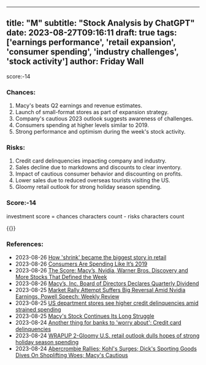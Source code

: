 
---
title: "M"
subtitle: "Stock Analysis by ChatGPT"
date: 2023-08-27T09:16:11
draft: true
tags: ['earnings performance', 'retail expansion', 'consumer spending', 'industry challenges', 'stock activity']
author: Friday Wall
---

score:-14
### Chances:
1. Macy's beats Q2 earnings and revenue estimates.
2. Launch of small-format stores as part of expansion strategy.
3. Company's cautious 2023 outlook suggests awareness of challenges.
4. Consumers spending at higher levels similar to 2019.
5. Strong performance and optimism during the week's stock activity.
### Risks:
1. Credit card delinquencies impacting company and industry.
2. Sales decline due to markdowns and discounts to clear inventory.
3. Impact of cautious consumer behavior and discounting on profits.
4. Lower sales due to reduced overseas tourists visiting the US.
5. Gloomy retail outlook for strong holiday season spending.
### Score:-14
investment score = chances characters count - risks characters count

{{<tradingview symbol="NYSE:M">}}
### References:
- 2023-08-26 [How 'shrink' became the biggest story in retail](https://finance.yahoo.com/news/how-shrink-became-the-biggest-story-in-retail-113229908.html?.tsrc=rss)
- 2023-08-26 [Consumers Are Spending Like It’s 2019](https://finance.yahoo.com/m/8f435732-2deb-341c-a475-186ee071ec6a/consumers-are-spending-like.html?.tsrc=rss)
- 2023-08-26 [The Score: Macy’s, Nvidia, Warner Bros. Discovery and More Stocks That Defined the Week](https://finance.yahoo.com/m/791e4b6b-d533-31c5-a95b-c92a8b0c245e/the-score%3A-macy%E2%80%99s%2C-nvidia%2C.html?.tsrc=rss)
- 2023-08-26 [Macy’s, Inc. Board of Directors Declares Quarterly Dividend](https://finance.yahoo.com/news/macy-inc-board-directors-declares-201500549.html?.tsrc=rss)
- 2023-08-25 [Market Rally Attempt Suffers Big Reversal Amid Nvidia Earnings, Powell Speech: Weekly Review](https://finance.yahoo.com/m/9474b1cf-d9bc-32ee-942d-8c96200215ee/market-rally-attempt-suffers.html?.tsrc=rss)
- 2023-08-25 [US department stores see higher credit delinquencies amid strained spending](https://finance.yahoo.com/news/us-department-stores-see-higher-230441429.html?.tsrc=rss)
- 2023-08-25 [Macy's Stock Continues Its Long Struggle](https://finance.yahoo.com/m/9370a06b-9afe-394b-b589-098b6195ea57/macy%27s-stock-continues-its.html?.tsrc=rss)
- 2023-08-24 [Another thing for banks to 'worry about': Credit card delinquencies](https://finance.yahoo.com/news/another-thing-for-banks-to-worry-about-credit-card-delinquencies-150242637.html?.tsrc=rss)
- 2023-08-24 [WRAPUP 2-Gloomy U.S. retail outlook dulls hopes of strong holiday season spending](https://finance.yahoo.com/news/wrapup-2-gloomy-u-retail-220358819.html?.tsrc=rss)
- 2023-08-24 [Abercrombie Rallies; Kohl's Surges; Dick's Sporting Goods Dives On Shoplifting Woes; Macy's Cautious](https://finance.yahoo.com/m/65ba9857-4621-3082-abcf-857e7dfe5bfb/abercrombie-rallies%3B-kohl%27s.html?.tsrc=rss)


                